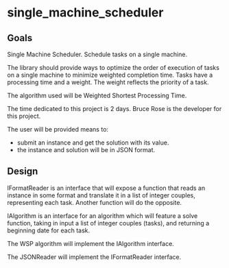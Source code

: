 # single_machine_scheduler

## Goals

Single Machine Scheduler. Schedule tasks on a single machine.

The library should provide ways to optimize the order of execution of tasks on a single machine to minimize weighted completion time. Tasks have a processing time and a weight. The weight reflects the priority of a task.

The algorithm used will be Weighted Shortest Processing Time.

The time dedicated to this project is 2 days.
Bruce Rose is the developer for this project.

The user will be provided means to:

- submit an instance and get the solution with its value.
- the instance and solution will be in JSON format.

## Design

IFormatReader is an interface that will expose a function that reads an instance in some format and translate it in a list of integer couples, representing each task. Another function will do the opposite.

IAlgorithm is an interface for an algorithm which will feature a solve function, taking in input a list of integer couples (tasks), and returning a beginning date for each task.

The WSP algorithm will implement the IAlgorithm interface.

The JSONReader will implement the IFormatReader interface.
